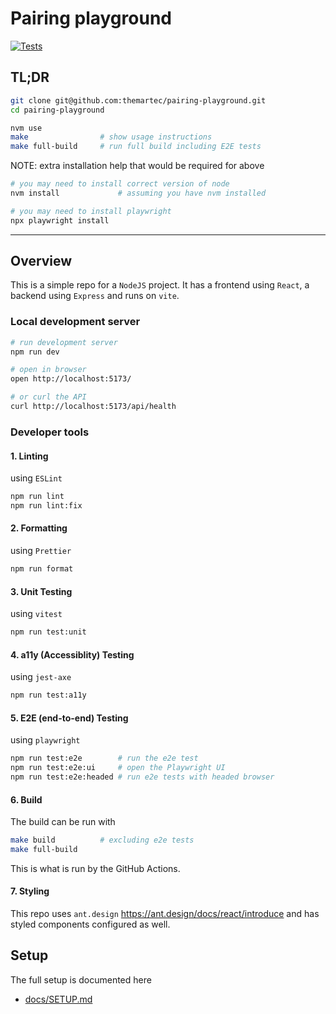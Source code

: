 # Pairing playground

[![Tests](https://github.com/themartec/pairing-playground/actions/workflows/tests.yml/badge.svg)](https://github.com/themartec/pairing-playground/actions/workflows/tests.yml)

## TL;DR

```sh
git clone git@github.com:themartec/pairing-playground.git
cd pairing-playground

nvm use
make                # show usage instructions
make full-build     # run full build including E2E tests
```

NOTE: extra installation help that would be required for above

```sh
# you may need to install correct version of node
nvm install             # assuming you have nvm installed

# you may need to install playwright
npx playwright install
```

---

## Overview

This is a simple repo for a `NodeJS` project. It has a frontend using `React`,
a backend using `Express` and runs on `vite`.

### Local development server

```sh
# run development server
npm run dev

# open in browser
open http://localhost:5173/

# or curl the API
curl http://localhost:5173/api/health
```

### Developer tools

#### 1. Linting

using `ESLint`

```sh
npm run lint
npm run lint:fix
```

#### 2. Formatting

using `Prettier`

```sh
npm run format
```

#### 3. Unit Testing

using `vitest`

```sh
npm run test:unit
```

#### 4. a11y (Accessiblity) Testing

using `jest-axe`

```sh
npm run test:a11y
```

#### 5. E2E (end-to-end) Testing

using `playwright`

```sh
npm run test:e2e        # run the e2e test
npm run test:e2e:ui     # open the Playwright UI
npm run test:e2e:headed # run e2e tests with headed browser
```

#### 6. Build

The build can be run with

```sh
make build          # excluding e2e tests
make full-build
```

This is what is run by the GitHub Actions.

#### 7. Styling

This repo uses `ant.design` https://ant.design/docs/react/introduce and has
styled components configured as well.

## Setup

The full setup is documented here

- [docs/SETUP.md](docs/SETUP.md)
